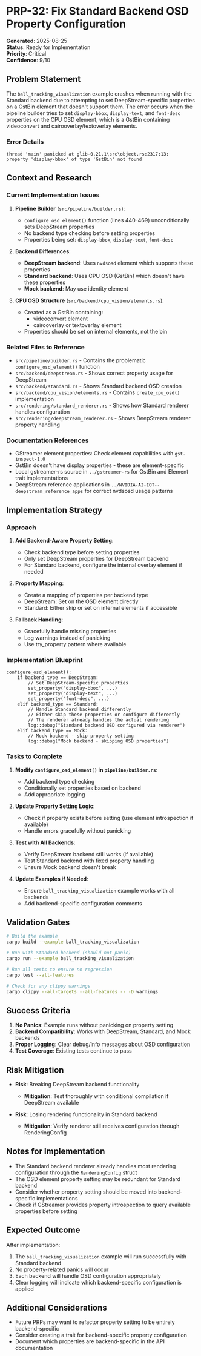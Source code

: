 # PRP-32: Fix Standard Backend OSD Property Configuration

**Generated**: 2025-08-25  
**Status**: Ready for Implementation  
**Priority**: Critical  
**Confidence**: 9/10

## Problem Statement

The `ball_tracking_visualization` example crashes when running with the Standard backend due to attempting to set DeepStream-specific properties on a GstBin element that doesn't support them. The error occurs when the pipeline builder tries to set `display-bbox`, `display-text`, and `font-desc` properties on the CPU OSD element, which is a GstBin containing videoconvert and cairooverlay/textoverlay elements.

### Error Details
```
thread 'main' panicked at glib-0.21.1\src\object.rs:2317:13:
property 'display-bbox' of type 'GstBin' not found
```

## Context and Research

### Current Implementation Issues

1. **Pipeline Builder** (`src/pipeline/builder.rs`):
   - `configure_osd_element()` function (lines 440-469) unconditionally sets DeepStream properties
   - No backend type checking before setting properties
   - Properties being set: `display-bbox`, `display-text`, `font-desc`

2. **Backend Differences**:
   - **DeepStream backend**: Uses `nvdsosd` element which supports these properties
   - **Standard backend**: Uses CPU OSD (GstBin) which doesn't have these properties
   - **Mock backend**: May use identity element

3. **CPU OSD Structure** (`src/backend/cpu_vision/elements.rs`):
   - Created as a GstBin containing:
     - videoconvert element
     - cairooverlay or textoverlay element
   - Properties should be set on internal elements, not the bin

### Related Files to Reference

- `src/pipeline/builder.rs` - Contains the problematic `configure_osd_element()` function
- `src/backend/deepstream.rs` - Shows correct property usage for DeepStream
- `src/backend/standard.rs` - Shows Standard backend OSD creation
- `src/backend/cpu_vision/elements.rs` - Contains `create_cpu_osd()` implementation
- `src/rendering/standard_renderer.rs` - Shows how Standard renderer handles configuration
- `src/rendering/deepstream_renderer.rs` - Shows DeepStream renderer property handling

### Documentation References

- GStreamer element properties: Check element capabilities with `gst-inspect-1.0`
- GstBin doesn't have display properties - these are element-specific
- Local gstreamer-rs source in `../gstreamer-rs` for GstBin and Element trait implementations
- DeepStream reference applications in `../NVIDIA-AI-IOT--deepstream_reference_apps` for correct nvdsosd usage patterns

## Implementation Strategy

### Approach

1. **Add Backend-Aware Property Setting**:
   - Check backend type before setting properties
   - Only set DeepStream properties for DeepStream backend
   - For Standard backend, configure the internal overlay element if needed

2. **Property Mapping**:
   - Create a mapping of properties per backend type
   - DeepStream: Set on the OSD element directly
   - Standard: Either skip or set on internal elements if accessible

3. **Fallback Handling**:
   - Gracefully handle missing properties
   - Log warnings instead of panicking
   - Use try_property pattern where available

### Implementation Blueprint

```pseudocode
configure_osd_element():
    if backend_type == DeepStream:
        // Set DeepStream-specific properties
        set_property("display-bbox", ...)
        set_property("display-text", ...)
        set_property("font-desc", ...)
    elif backend_type == Standard:
        // Handle Standard backend differently
        // Either skip these properties or configure differently
        // The renderer already handles the actual rendering
        log::debug("Standard backend OSD configured via renderer")
    elif backend_type == Mock:
        // Mock backend - skip property setting
        log::debug("Mock backend - skipping OSD properties")
```

### Tasks to Complete

1. **Modify `configure_osd_element()` in `pipeline/builder.rs`**:
   - Add backend type checking
   - Conditionally set properties based on backend
   - Add appropriate logging

2. **Update Property Setting Logic**:
   - Check if property exists before setting (use element introspection if available)
   - Handle errors gracefully without panicking

3. **Test with All Backends**:
   - Verify DeepStream backend still works (if available)
   - Test Standard backend with fixed property handling
   - Ensure Mock backend doesn't break

4. **Update Examples if Needed**:
   - Ensure `ball_tracking_visualization` example works with all backends
   - Add backend-specific configuration comments

## Validation Gates

```bash
# Build the example
cargo build --example ball_tracking_visualization

# Run with Standard backend (should not panic)
cargo run --example ball_tracking_visualization

# Run all tests to ensure no regression
cargo test --all-features

# Check for any clippy warnings
cargo clippy --all-targets --all-features -- -D warnings
```

## Success Criteria

1. **No Panics**: Example runs without panicking on property setting
2. **Backend Compatibility**: Works with DeepStream, Standard, and Mock backends
3. **Proper Logging**: Clear debug/info messages about OSD configuration
4. **Test Coverage**: Existing tests continue to pass

## Risk Mitigation

- **Risk**: Breaking DeepStream backend functionality
  - **Mitigation**: Test thoroughly with conditional compilation if DeepStream available
  
- **Risk**: Losing rendering functionality in Standard backend
  - **Mitigation**: Verify renderer still receives configuration through RenderingConfig

## Notes for Implementation

- The Standard backend renderer already handles most rendering configuration through the `RenderingConfig` struct
- The OSD element property setting may be redundant for Standard backend
- Consider whether property setting should be moved into backend-specific implementations
- Check if GStreamer provides property introspection to query available properties before setting

## Expected Outcome

After implementation:
1. The `ball_tracking_visualization` example will run successfully with Standard backend
2. No property-related panics will occur
3. Each backend will handle OSD configuration appropriately
4. Clear logging will indicate which backend-specific configuration is applied

## Additional Considerations

- Future PRPs may want to refactor property setting to be entirely backend-specific
- Consider creating a trait for backend-specific property configuration
- Document which properties are backend-specific in the API documentation
